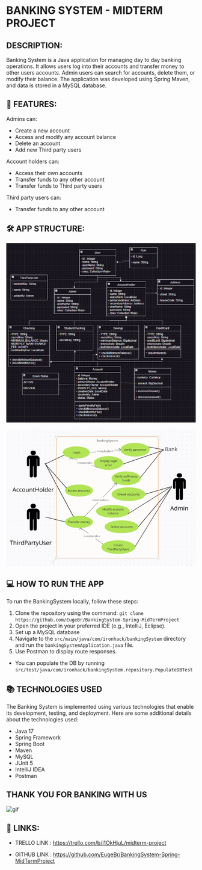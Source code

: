 
# BANKING SYSTEM - MIDTERM PROJECT

## DESCRIPTION:

Banking System is a Java application for managing day to day banking operations. 
It allows users log into their accounts and transfer money to other users accounts. Admin users can search for accounts, delete them, or modify their balance.
The application was developed using Spring Maven, and data is stored in a MySQL database.

## 🚀 FEATURES:

Admins can:
- Create a new account
- Access and modify any account balance
- Delete an account
- Add new Third party users

Account holders can:
- Access their own accounts
- Transfer funds to any other account
- Transfer funds to Third party users

Third party users can:
- Transfer funds to any other account

## 🛠️ APP STRUCTURE:

![classDiagram](src/classDiagramMidTerm.png)

![useCase](src/useCaseMidTerm.png)

## 💻 HOW TO RUN THE APP 

To run the BankingSystem locally, follow these steps:

1. Clone the repository using the command: `git clone https://github.com/EugeBr/BankingSystem-Spring-MidTermProject`
2. Open the project in your preferred IDE (e.g., IntelliJ, Eclipse).
3. Set up a MySQL database
4. Navigate to the `src/main/java/com/ironhack/bankingSystem` directory and run the `bankingSystemApplication.java` file.
5. Use Postman to display route responses.

- You can populate the DB by running `src/test/java/com/ironhack/bankingSystem.repository.PopulateDBTest`

## 📚 TECHNOLOGIES USED

The Banking System is implemented using various technologies that enable its development, testing, and deployment. Here are some additional details about the technologies used:

- Java 17 
- Spring Framework 
- Spring Boot 
- Maven 
- MySQL 
- JUnit 5 
- IntelliJ IDEA 
- Postman

## THANK YOU FOR BANKING WITH US

![gif](https://media.giphy.com/media/BA28qGhNLSZ6U/giphy.gif)

## 👥 LINKS:
- TRELLO LINK : https://trello.com/b/j1OkHjuL/midterm-project

- GITHUB LINK : https://github.com/EugeBr/BankingSystem-Spring-MidTermProject


